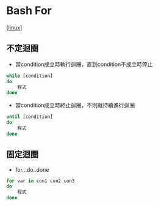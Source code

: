 # Bash For

[[linux]]

## 不定迴圈

- 當condition成立時執行迴圈，直到condition不成立時停止
```bash
while [condition]
do
    程式
done
```

- 當condition成立時終止迴圈，不則就持續進行迴圈
```bash  
until [condition]
do 
    程式
done
```

## 固定迴圈
- for...do..done
```bash
for var in con1 con2 con3
do
    程式
done
```

[//begin]: # "Autogenerated link references for markdown compatibility"
[linux]: linux.md "Linux"
[//end]: # "Autogenerated link references"